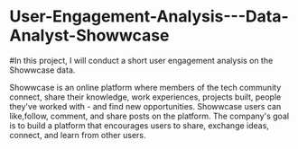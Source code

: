 # User-Engagement-Analysis---Data-Analyst-Showwcase
#In this project, I will conduct a short user engagement analysis on the Showwcase data.

Showwcase is an online platform where members of the tech community connect, share their knowledge, work experiences, projects built, people they've worked with - and find new opportunities. Showwcase users can like,follow, comment, and share posts on the platform. The company's goal is to build a platform that encourages users to share, exchange ideas, connect, and learn from other users.
